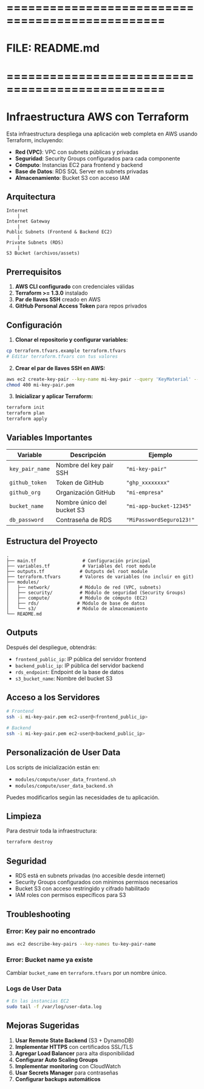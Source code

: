 # ================================================
# FILE: README.md
# ================================================
# Infraestructura AWS con Terraform

Esta infraestructura despliega una aplicación web completa en AWS usando Terraform, incluyendo:

- **Red (VPC)**: VPC con subnets públicas y privadas
- **Seguridad**: Security Groups configurados para cada componente
- **Cómputo**: Instancias EC2 para frontend y backend
- **Base de Datos**: RDS SQL Server en subnets privadas
- **Almacenamiento**: Bucket S3 con acceso IAM

## Arquitectura

```
Internet
    |
Internet Gateway
    |
Public Subnets (Frontend & Backend EC2)
    |
Private Subnets (RDS)
    |
S3 Bucket (archivos/assets)
```

## Prerrequisitos

1. **AWS CLI configurado** con credenciales válidas
2. **Terraform >= 1.3.0** instalado
3. **Par de llaves SSH** creado en AWS
4. **GitHub Personal Access Token** para repos privados

## Configuración

1. **Clonar el repositorio y configurar variables:**
```bash
cp terraform.tfvars.example terraform.tfvars
# Editar terraform.tfvars con tus valores
```

2. **Crear el par de llaves SSH en AWS:**
```bash
aws ec2 create-key-pair --key-name mi-key-pair --query 'KeyMaterial' --output text > mi-key-pair.pem
chmod 400 mi-key-pair.pem
```

3. **Inicializar y aplicar Terraform:**
```bash
terraform init
terraform plan
terraform apply
```

## Variables Importantes

| Variable | Descripción | Ejemplo |
|----------|-------------|---------|
| `key_pair_name` | Nombre del key pair SSH | `"mi-key-pair"` |
| `github_token` | Token de GitHub | `"ghp_xxxxxxxx"` |
| `github_org` | Organización GitHub | `"mi-empresa"` |
| `bucket_name` | Nombre único del bucket S3 | `"mi-app-bucket-12345"` |
| `db_password` | Contraseña de RDS | `"MiPasswordSeguro123!"` |

## Estructura del Proyecto

```
.
├── main.tf                 # Configuración principal
├── variables.tf            # Variables del root module
├── outputs.tf             # Outputs del root module
├── terraform.tfvars       # Valores de variables (no incluir en git)
├── modules/
│   ├── network/           # Módulo de red (VPC, subnets)
│   ├── security/          # Módulo de seguridad (Security Groups)
│   ├── compute/           # Módulo de cómputo (EC2)
│   ├── rds/              # Módulo de base de datos
│   └── s3/               # Módulo de almacenamiento
└── README.md
```

## Outputs

Después del despliegue, obtendrás:

- `frontend_public_ip`: IP pública del servidor frontend
- `backend_public_ip`: IP pública del servidor backend  
- `rds_endpoint`: Endpoint de la base de datos
- `s3_bucket_name`: Nombre del bucket S3

## Acceso a los Servidores

```bash
# Frontend
ssh -i mi-key-pair.pem ec2-user@<frontend_public_ip>

# Backend  
ssh -i mi-key-pair.pem ec2-user@<backend_public_ip>
```

## Personalización de User Data

Los scripts de inicialización están en:
- `modules/compute/user_data_frontend.sh`
- `modules/compute/user_data_backend.sh`

Puedes modificarlos según las necesidades de tu aplicación.

## Limpieza

Para destruir toda la infraestructura:
```bash
terraform destroy
```

## Seguridad

- RDS está en subnets privadas (no accesible desde internet)
- Security Groups configurados con mínimos permisos necesarios
- Bucket S3 con acceso restringido y cifrado habilitado
- IAM roles con permisos específicos para S3

## Troubleshooting

### Error: Key pair no encontrado
```bash
aws ec2 describe-key-pairs --key-names tu-key-pair-name
```

### Error: Bucket name ya existe
Cambiar `bucket_name` en `terraform.tfvars` por un nombre único.

### Logs de User Data
```bash
# En las instancias EC2
sudo tail -f /var/log/user-data.log
```

## Mejoras Sugeridas

1. **Usar Remote State Backend** (S3 + DynamoDB)
2. **Implementar HTTPS** con certificados SSL/TLS
3. **Agregar Load Balancer** para alta disponibilidad
4. **Configurar Auto Scaling Groups**
5. **Implementar monitoring** con CloudWatch
6. **Usar Secrets Manager** para contraseñas
7. **Configurar backups automáticos**